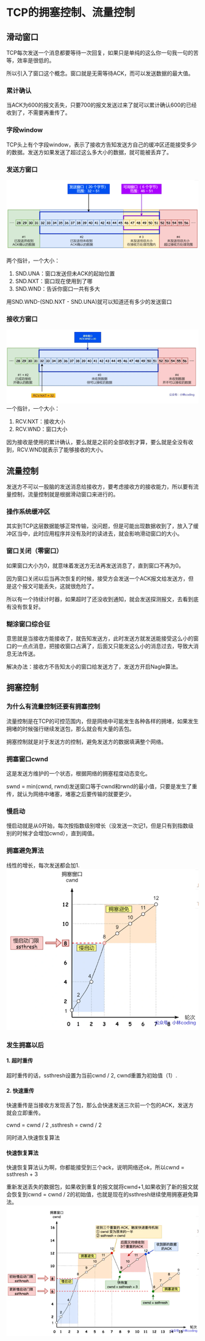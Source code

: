 # TCP的拥塞控制、流量控制

## 滑动窗口
TCP每次发送一个消息都要等待一次回复，如果只是单纯的这么你一句我一句的苦等，效率是很低的。

所以引入了窗口这个概念。窗口就是无需等待ACK，而可以发送数据的最大值。

### 累计确认
当ACK为600的报文丢失，只要700的报文发送过来了就可以累计确认600的已经收到了，不需要再重传了。

### 字段window
TCP头上有个字段window，表示了接收方告知发送方自己的缓冲区还能接受多少的数据。发送方如果发送了超过这么多大小的数据，就可能被丢弃了。

### 发送方窗口
![image](./send_window.png)

两个指针，一个大小：
1. SND.UNA：窗口发送但未ACK的起始位置
2. SND.NXT：窗口现在使用到了哪
3. SND.WND：告诉你窗口一共有多大

用SND.WND-(SND.NXT - SND.UNA)就可以知道还有多少的发送窗口

### 接收方窗口
![image](./recv_window.png)
一个指针，一个大小：
1. RCV.NXT：接收大小
2. RCV.WND：窗口大小

因为接收是使用的累计确认，要么就是之前的全部收到才算，要么就是全没有收到，RCV.WND就表示了能够接收的大小。

## 流量控制
发送方不可以一股脑的发送消息给接收方，要考虑接收方的接收能力，所以要有流量控制，流量控制就是根据滑动窗口来进行的。

### 操作系统缓冲区
其实到TCP这层数据能够正常传输，没问题，但是可能出现数据收到了，放入了缓冲区当中，此时应用程序并没有及时的读进去，就会影响滑动窗口的大小。

### 窗口关闭（零窗口）
如果窗口大小为0，就意味着发送方无法再发送消息了，直到窗口不再为0。

因为窗口关闭以后当再次恢复的时候，接受方会发送一个ACK报文给发送方，但是这个报文可能丢失，这就很危险了。

所以有一个持续计时器，如果超时了还没收到通知，就会发送探测报文，去看到底有没有恢复好。

### 糊涂窗口综合征

意思就是当接收方能接收了，就告知发送方，此时发送方就发送能接受这么小的窗口的一点点消息，把接收窗口占满了，后面又只能发这么小的消息过去，导致大消息无法传送。

解决办法：接收方不告知太小的窗口给发送方了，发送方开启Nagle算法。


## 拥塞控制

### 为什么有流量控制还要有拥塞控制
流量控制是在TCP的可控范围内，但是网络中可能发生各种各样的拥堵，如果发生拥堵的时候强行继续发送包，那么就会有大量的丢包。

拥塞控制就是对于发送方的控制，避免发送方的数据填满整个网络。

### 拥塞窗口cwnd
这是发送方维护的一个状态，根据网络的拥塞程度动态变化。

swnd = min(cwnd, rwnd)发送窗口等于cwnd和rwnd的最小值，只要是发生了重传，就认为网络中堵塞，堵塞之后要传输的就要更少。

### 慢启动
慢启动就是从0开始，每次按指数级别增长（没发送一次记1，但是只有到指数级别的时候才会增加cwnd），直到阈值。
### 拥塞避免算法
线性的增长，每次发送都会加1.
![image](./cwnd.png)

### 发生拥塞以后

#### 1. 超时重传
超时重传的话，ssthresh设置为当前cwnd / 2, cwnd重置为初始值（1）.
#### 2. 快速重传
快速重传是当接收方发现丢了包，那么会快速发送三次前一个包的ACK，发送方就会立即重传。

cwnd = cwnd / 2 ,ssthresh = cwnd / 2

同时进入快速恢复算法

#### 快速恢复算法
快速恢复算法认为啊，你都能接受到三个ack，说明网络还ok，所以cwnd = ssthresh + 3

重新发送丢失的数据包，如果收到重复的报文就将cwnd+1,如果收到了新的报文就会恢复到cwnd = cwnd / 2的初始值，也就是现在的ssthresh继续使用拥塞避免算法。
![image](./quick_recover.png)